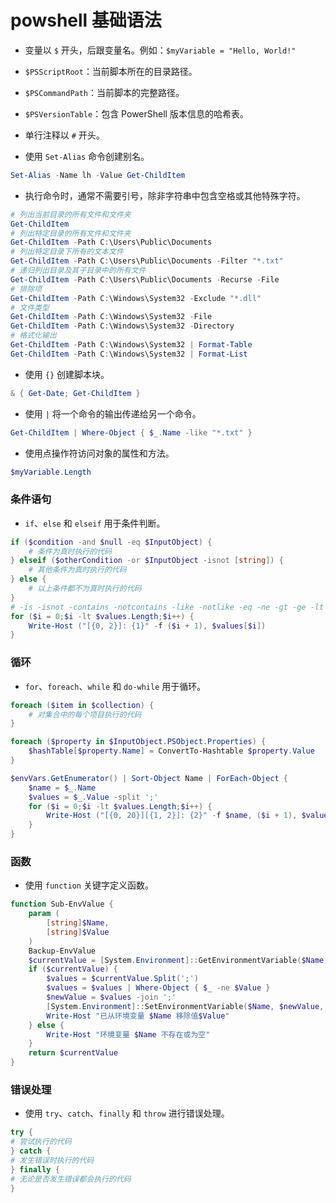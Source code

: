 # powshell 基础语法

- 变量以 `$` 开头，后跟变量名。例如：`$myVariable = "Hello, World!"`

- `$PSScriptRoot`：当前脚本所在的目录路径。
- `$PSCommandPath`：当前脚本的完整路径。
- `$PSVersionTable`：包含 PowerShell 版本信息的哈希表。

- 单行注释以 `#` 开头。

- 使用 `Set-Alias` 命令创建别名。
```powershell
Set-Alias -Name lh -Value Get-ChildItem
```

- 执行命令时，通常不需要引号，除非字符串中包含空格或其他特殊字符。
```powershell
# 列出当前目录的所有文件和文件夹
Get-ChildItem
# 列出特定目录的所有文件和文件夹
Get-ChildItem -Path C:\Users\Public\Documents
# 列出特定目录下所有的文本文件
Get-ChildItem -Path C:\Users\Public\Documents -Filter "*.txt"
# 递归列出目录及其子目录中的所有文件
Get-ChildItem -Path C:\Users\Public\Documents -Recurse -File
# 排除项
Get-ChildItem -Path C:\Windows\System32 -Exclude "*.dll"
# 文件类型
Get-ChildItem -Path C:\Windows\System32 -File
Get-ChildItem -Path C:\Windows\System32 -Directory
# 格式化输出
Get-ChildItem -Path C:\Windows\System32 | Format-Table
Get-ChildItem -Path C:\Windows\System32 | Format-List
```

- 使用 `{}` 创建脚本块。
```powershell
& { Get-Date; Get-ChildItem }
```

- 使用 `|` 将一个命令的输出传递给另一个命令。
```powershell
Get-ChildItem | Where-Object { $_.Name -like "*.txt" }
```

- 使用点操作符访问对象的属性和方法。
```powershell
$myVariable.Length
```

### 条件语句
- `if`、`else` 和 `elseif` 用于条件判断。
```powershell
if ($condition -and $null -eq $InputObject) {
    # 条件为真时执行的代码
} elseif ($otherCondition -or $InputObject -isnot [string]) {
    # 其他条件为真时执行的代码
} else {
    # 以上条件都不为真时执行的代码
}
# -is -isnot -contains -notcontains -like -notlike -eq -ne -gt -ge -lt -le
for ($i = 0;$i -lt $values.Length;$i++) {
    Write-Host ("[{0, 2}]: {1}" -f ($i + 1), $values[$i])
}
```
### 循环
- `for`、`foreach`、`while` 和 `do-while` 用于循环。
```powershell
foreach ($item in $collection) {
    # 对集合中的每个项目执行的代码
}

foreach ($property in $InputObject.PSObject.Properties) {
    $hashTable[$property.Name] = ConvertTo-Hashtable $property.Value
}

$envVars.GetEnumerator() | Sort-Object Name | ForEach-Object {
    $name = $_.Name
    $values = $_.Value -split ';'
    for ($i = 0;$i -lt $values.Length;$i++) {
        Write-Host ("[{0, 20}][{1, 2}]: {2}" -f $name, ($i + 1), $values[$i])
    }
}
```

### 函数
- 使用 `function` 关键字定义函数。
```powershell
function Sub-EnvValue {
    param (
        [string]$Name,
        [string]$Value
    )
    Backup-EnvValue
    $currentValue = [System.Environment]::GetEnvironmentVariable($Name, [System.EnvironmentVariableTarget]::User)
    if ($currentValue) {
        $values = $currentValue.Split(';')
        $values = $values | Where-Object { $_ -ne $Value }
        $newValue = $values -join ';'
        [System.Environment]::SetEnvironmentVariable($Name, $newValue, [System.EnvironmentVariableTarget]::User)
        Write-Host "已从环境变量 $Name 移除值$Value"
    } else {
        Write-Host "环境变量 $Name 不存在或为空"
    }
    return $currentValue
}
```



### 错误处理
- 使用 `try`、`catch`、`finally` 和 `throw` 进行错误处理。

```powershell
try {
# 尝试执行的代码
} catch {
# 发生错误时执行的代码
} finally {
# 无论是否发生错误都会执行的代码
}
```